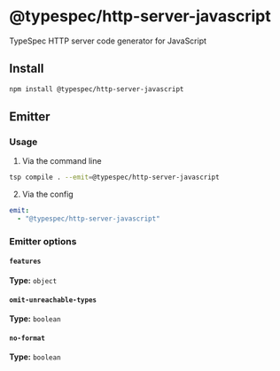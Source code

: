 # @typespec/http-server-javascript

TypeSpec HTTP server code generator for JavaScript

## Install

```bash
npm install @typespec/http-server-javascript
```

## Emitter

### Usage

1. Via the command line

```bash
tsp compile . --emit=@typespec/http-server-javascript
```

2. Via the config

```yaml
emit:
  - "@typespec/http-server-javascript"
```

### Emitter options

#### `features`

**Type:** `object`

#### `omit-unreachable-types`

**Type:** `boolean`

#### `no-format`

**Type:** `boolean`
